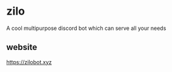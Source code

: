 # zilo
A cool multipurpose discord bot which can serve all your needs

## website 
https://zilobot.xyz
